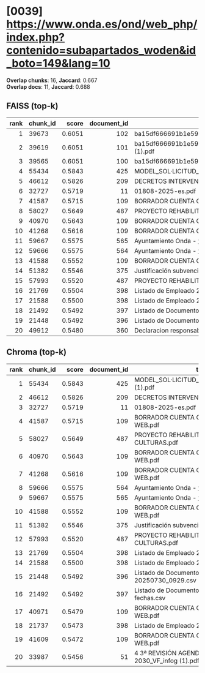 # [0039] https://www.onda.es/ond/web_php/index.php?contenido=subapartados_woden&id_boto=149&lang=10

**Overlap chunks**: 16, **Jaccard**: 0.667  
**Overlap docs**: 11, **Jaccard**: 0.688

## FAISS (top-k)
rank | chunk_id | score | document_id | title
---:|---|---:|---:|---
1 | 39673 | 0.6051 | 102 | ba15df666691b1e5961b681667a3bb0ca296991924138.pdf.pdf
2 | 39619 | 0.6051 | 101 | ba15df666691b1e5961b681667a3bb0ca296991924138.pdf (1).pdf
3 | 39565 | 0.6051 | 100 | ba15df666691b1e5961b681667a3bb0ca296991924138.pdf
4 | 55434 | 0.5843 | 425 | MODEL_SOL·LICITUD_ESCOLETA_ESTIU_2025 (1).pdf
5 | 46612 | 0.5826 | 209 | DECRETOS INTERVENCIÓN 1S 2024.PDF
6 | 32727 | 0.5719 | 11 | 01808-2025-es.pdf
7 | 41587 | 0.5715 | 109 | BORRADOR CUENTA GENERAL 2024 PARA WEB.pdf
8 | 58027 | 0.5649 | 487 | PROYECTO REHABILITACION PARQUE TRES CULTURAS.pdf
9 | 40970 | 0.5643 | 109 | BORRADOR CUENTA GENERAL 2024 PARA WEB.pdf
10 | 41268 | 0.5616 | 109 | BORRADOR CUENTA GENERAL 2024 PARA WEB.pdf
11 | 59667 | 0.5575 | 565 | Ayuntamiento Onda - www.onda.es
12 | 59666 | 0.5575 | 564 | Ayuntamiento Onda - www.onda.es
13 | 41588 | 0.5552 | 109 | BORRADOR CUENTA GENERAL 2024 PARA WEB.pdf
14 | 51382 | 0.5546 | 375 | Justificación subvención Onda.pdf
15 | 57993 | 0.5520 | 487 | PROYECTO REHABILITACION PARQUE TRES CULTURAS.pdf
16 | 21769 | 0.5504 | 398 | Listado de Empleado 20250320_1240.csv
17 | 21588 | 0.5500 | 398 | Listado de Empleado 20250320_1240.csv
18 | 21492 | 0.5492 | 397 | Listado de Documento registro entre fechas.csv
19 | 21448 | 0.5492 | 396 | Listado de Documento registro 20250730_0929.csv
20 | 49912 | 0.5480 | 360 | Declaracion responsable_cumplimiento_DNSH_2025.docx

## Chroma (top-k)
rank | chunk_id | score | document_id | title
---:|---|---:|---:|---
1 | 55434 | 0.5843 | 425 | MODEL_SOL·LICITUD_ESCOLETA_ESTIU_2025 (1).pdf
2 | 46612 | 0.5826 | 209 | DECRETOS INTERVENCIÓN 1S 2024.PDF
3 | 32727 | 0.5719 | 11 | 01808-2025-es.pdf
4 | 41587 | 0.5715 | 109 | BORRADOR CUENTA GENERAL 2024 PARA WEB.pdf
5 | 58027 | 0.5649 | 487 | PROYECTO REHABILITACION PARQUE TRES CULTURAS.pdf
6 | 40970 | 0.5643 | 109 | BORRADOR CUENTA GENERAL 2024 PARA WEB.pdf
7 | 41268 | 0.5616 | 109 | BORRADOR CUENTA GENERAL 2024 PARA WEB.pdf
8 | 59666 | 0.5575 | 564 | Ayuntamiento Onda - www.onda.es
9 | 59667 | 0.5575 | 565 | Ayuntamiento Onda - www.onda.es
10 | 41588 | 0.5552 | 109 | BORRADOR CUENTA GENERAL 2024 PARA WEB.pdf
11 | 51382 | 0.5546 | 375 | Justificación subvención Onda.pdf
12 | 57993 | 0.5520 | 487 | PROYECTO REHABILITACION PARQUE TRES CULTURAS.pdf
13 | 21769 | 0.5504 | 398 | Listado de Empleado 20250320_1240.csv
14 | 21588 | 0.5500 | 398 | Listado de Empleado 20250320_1240.csv
15 | 21448 | 0.5492 | 396 | Listado de Documento registro 20250730_0929.csv
16 | 21492 | 0.5492 | 397 | Listado de Documento registro entre fechas.csv
17 | 40971 | 0.5479 | 109 | BORRADOR CUENTA GENERAL 2024 PARA WEB.pdf
18 | 21737 | 0.5473 | 398 | Listado de Empleado 20250320_1240.csv
19 | 41609 | 0.5472 | 109 | BORRADOR CUENTA GENERAL 2024 PARA WEB.pdf
20 | 33987 | 0.5456 | 51 | 4 3ª REVISIÓN AGENDA URBANA ONDA 2030_VF_infog (1).pdf
